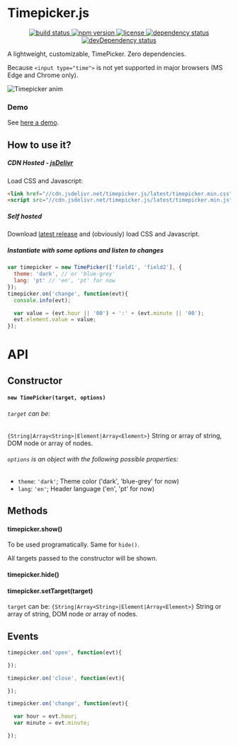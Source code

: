 # Timepicker.js

<p align="center">
  <a href="https://travis-ci.org/jonataswalker/timepicker.js">
    <img src="https://travis-ci.org/jonataswalker/timepicker.js.svg?branch=master" alt="build status">
  </a>
  <a href="https://www.npmjs.com/package/timepicker.js">
    <img src="https://img.shields.io/npm/v/timepicker.js.svg"
      alt="npm version">
  </a>
  <a href="https://github.com/jonataswalker/timepicker.js/blob/master/LICENSE.md">
    <img src="https://img.shields.io/npm/l/timepicker.js.svg"
      alt="license">
  </a>
  <a href="https://david-dm.org/jonataswalker/timepicker.js">
    <img src="https://david-dm.org/jonataswalker/timepicker.js/status.svg"
      alt="dependency status">
  </a>
  <a href="https://david-dm.org/jonataswalker/timepicker.js">
    <img src="https://david-dm.org/jonataswalker/timepicker.js/dev-status.svg" alt="devDependency status">
  </a>
</p>

A lightweight, customizable, TimePicker. Zero dependencies.

Because `<input type="time">` is not yet supported in major browsers (MS Edge and Chrome only).

![Timepicker anim](https://raw.githubusercontent.com/jonataswalker/timepicker.js/screenshot/images/anim.gif)

### Demo
See [here a demo](http://rawgit.com/jonataswalker/timepicker.js/master/examples/example.html).


## How to use it?
##### CDN Hosted - [jsDelivr](http://www.jsdelivr.com/projects/timepicker.js)
Load CSS and Javascript:
```HTML
<link href="//cdn.jsdelivr.net/timepicker.js/latest/timepicker.min.css"  rel="stylesheet">
<script src="//cdn.jsdelivr.net/timepicker.js/latest/timepicker.min.js"></script>
```
##### Self hosted
Download [latest release](https://github.com/jonataswalker/timepicker.js/releases/latest) and (obviously) load CSS and Javascript.

##### Instantiate with some options and listen to changes
```javascript
var timepicker = new TimePicker(['field1', 'field2'], {
  theme: 'dark', // or 'blue-grey'
  lang: 'pt' // 'en', 'pt' for now
});
timepicker.on('change', function(evt){
  console.info(evt);

  var value = (evt.hour || '00') + ':' + (evt.minute || '00');
  evt.element.value = value;
});
```

# API

## Constructor

#### `new TimePicker(target, options)`

###### `target` can be:
`{String|Array<String>|Element|Array<Element>}` String or array of string, DOM node or array of nodes.

###### `options` is an object with the following possible properties:
* `theme`: `'dark'`; Theme color ('dark', 'blue-grey' for now)
* `lang`: `'en'`; Header language ('en', 'pt' for now)

## Methods

#### timepicker.show()
To be used programatically. Same for `hide()`.

All targets passed to the constructor will be shown.

#### timepicker.hide()

#### timepicker.setTarget(target)
`target` can be: `{String|Array<String>|Element|Array<Element>}` String or array of string, DOM node or array of nodes.

## Events

```javascript
timepicker.on('open', function(evt){

});

timepicker.on('close', function(evt){

});

timepicker.on('change', function(evt){

  var hour = evt.hour;
  var minute = evt.minute;

});
```
